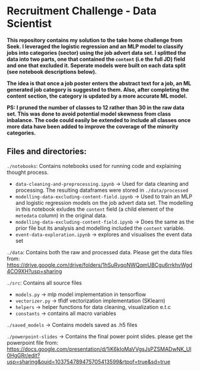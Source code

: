 # Recruitment Challenge - Data Scientist
**This repository contains my solution to the take home challenge from Seek. I leveraged the logistic regression and an MLP model to classify jobs into categories (sector) using the job advert data set. I splitted the data into two parts, one that contained the `content` (i.e the full JD) field and one that excluded it. Seperate models were built on each data split (see notebook descriptions below).**

**The idea is that once a job poster enters the abstract text for a job, an ML generated job category is suggested to them. Also, after completing the content section, the category is updated by a more accurate ML model.**

**PS: I pruned the number of classes to 12 rather than 30 in the raw data set. This was done to avoid potential model skewness from class inbalance. The code could easily be extended to include all classes once more data have been added to improve the coverage of the minority categories.**


## Files and directories:

`./notebooks`: Contains notebooks used for running code and explaining thought process.
- `data-cleaning-and-preprocessing.ipynb` -> Used for data cleaning and processing. The resulting dataframes were stored in `./data/processed`
- `modelling-data-excluding-content-field.ipynb` -> Used to train an MLP and logistic regression models on the job advert data set. The modelling in this notebook exludes the `content` field (a child element of the `metedata` column) in the original data.
- `modelling-data-excluding-content-field.ipynb` -> Does the same as the prior file but its analysis and modelling included the `content` variable.
- `event-data-exploration.ipynb` -> explores and visualises the event data set

`./data`: Contains both the raw and processed data. Please get the data files from: https://drive.google.com/drive/folders/1hSuRyqoNWQqmUBCgu6rrkhvWgd4CO9XH?usp=sharing

`./src`: Contains all source files

- `models.py` -> mlp model implementation in tensorflow
- `vectorizer.py` -> tfidf vectorization implementation (SKlearn)
- `helpers` -> helper functions for data cleaning, visualization e.t.c
- `constants` -> contains all macro variables

`./saved_models` -> Contains models saved as .h5 files

`./powerpoint-slides` -> Contains the final power point slides. please get the powerpoint file from: https://docs.google.com/presentation/d/1iK6kIoMaVVgsJsPZSMADwNK_Ul0HgGRr/edit?usp=sharing&ouid=103754789475705413599&rtpof=true&sd=true


